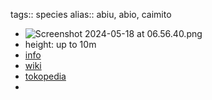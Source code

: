 tags:: species
alias:: abiu, abio, caimito

- ![Screenshot 2024-05-18 at 06.56.40.png](https://peach-geographical-bat-397.mypinata.cloud/ipfs/QmXRMHEWnv5PjoY6b6JG3D3qzef2qrjiouwfxAZ27G2nP8)
- height: up to 10m
- [info](http://www.plantsofasia.com/index/pouteria_caimito/0-693)
- [wiki](https://en.wikipedia.org/wiki/Pouteria_caimito)
- [tokopedia](https://www.tokopedia.com/dreamgarden/bibit-sawo-abiu-pouteria-caimito-rasa-karamel-dan-gurih?extParam=ivf%3Dfalse%26src%3Dsearch)
-